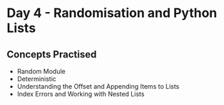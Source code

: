 # Day 4 - Randomisation and Python Lists
## Concepts Practised
- Random Module
- Deterministic
- Understanding the Offset and Appending Items to Lists
- Index Errors and Working with Nested Lists
